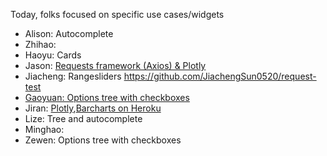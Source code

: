 Today, folks focused on specific use cases/widgets

* Alison: Autocomplete
* Zhihao: 
* Haoyu: Cards
* Jason: [Requests framework (Axios) & Plotly](https://github.com/JasonFang99/Voyage_Request_Test)
* Jiacheng: Rangesliders https://github.com/JiachengSun0520/request-test
* [Gaoyuan: Options tree with checkboxes](https://github.com/GoyaChen/my-app)
* Jiran: [Plotly](https://github.com/jirany/voyages_plotly),[Barcharts on Heroku](https://intense-meadow-05287.herokuapp.com/)
* Lize: Tree and autocomplete
* Minghao:
* Zewen: Options tree with checkboxes
